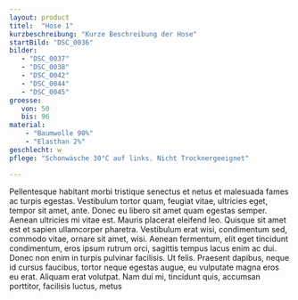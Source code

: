 ```yaml
---
layout: product
titel:  "Hose 1"
kurzbeschreibung: "Kurze Beschreibung der Hose"
startBild: "DSC_0036"
bilder:
   - "DSC_0037"
   - "DSC_0038"
   - "DSC_0042"
   - "DSC_0044"
   - "DSC_0045"
groesse:
   von: 50
   bis: 96
material:
    - "Baumwolle 90%"
    - "Elasthan 2%"
geschlecht: w
pflege: "Schonwäsche 30°C auf links. Nicht Trocknergeeignet"

---
```


Pellentesque habitant morbi tristique senectus et netus et malesuada fames ac turpis egestas. Vestibulum tortor quam, feugiat vitae, ultricies eget, tempor sit amet, ante. Donec eu libero sit amet quam egestas semper. Aenean ultricies mi vitae est. Mauris placerat eleifend leo. Quisque sit amet est et sapien ullamcorper pharetra.
Vestibulum erat wisi, condimentum sed, commodo vitae, ornare sit amet, wisi. Aenean fermentum, elit eget tincidunt condimentum, eros ipsum rutrum orci, sagittis tempus lacus enim ac dui. Donec non enim in turpis pulvinar facilisis. Ut felis. Praesent dapibus, neque id cursus faucibus, tortor neque egestas augue, eu vulputate magna eros eu erat. Aliquam erat volutpat.
Nam dui mi, tincidunt quis, accumsan porttitor, facilisis luctus, metus